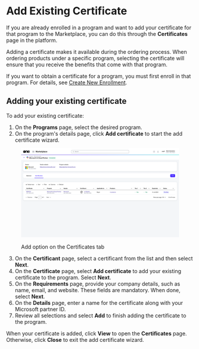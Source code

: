 # Add Existing Certificate

If you are already enrolled in a program and want to add your certificate for that program to the Marketplace, you can do this through the **Certificates** page in the platform.&#x20;

Adding a certificate makes it available during the ordering process. When ordering products under a specific program, selecting the certificate will ensure that you receive the benefits that come with that program.

If you want to obtain a certificate for a program, you must first enroll in that program. For details, see [Create New Enrollment](../enrollments/create-enrollment-requests.md).

## Adding your existing certificate

To add your existing certificate:&#x20;

1. On the **Programs** page,  select the desired program.&#x20;
2. On the program's details page, click **Add certificate** to start the add certificate wizard.

<figure><img src="../../../.gitbook/assets/add_certificate.png" alt=""><figcaption><p>Add option on the Certificates tab</p></figcaption></figure>

3. On the **Certificant** page, select a certificant from the list and then select **Next**.
4. On the **Certificate** page, select **Add certificate** to add your existing certificate to the program. Select **Next**.&#x20;
5. On the **Requirements** page, provide your company details, such as name, email, and website. These fields are mandatory. When done, select **Next**.&#x20;
6. On the **Details** page, enter a name for the certificate along with your Microsoft partner ID.
7. Review all selections and select **Add** to finish adding the certificate to the program.

When your certificate is added, click **View** to open the **Certificates** page. Otherwise, click **Close** to exit the add certificate wizard.
